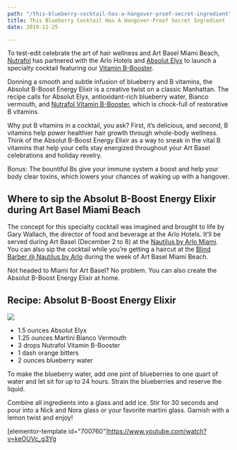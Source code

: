 ```yaml
---
path: "/this-blueberry-cocktail-has-a-hangover-proof-secret-ingredient"
title: This Blueberry Cocktail Has A Hangover-Proof Secret Ingredient
date: 2019-11-25

---
```

To test-edit celebrate the art of hair wellness and Art Basel Miami Beach, [Nutrafol](https://nutrafol.com/) has partnered with the Arlo Hotels and [Absolut Elyx](https://www.absolutelyx.com/) to launch a specialty cocktail featuring our [Vitamin B-Booster](https://nutrafol.com/vitamin-b-booster).

Donning a smooth and subtle infusion of blueberry and B vitamins, the Absolut B-Boost Energy Elixir is a creative twist on a classic Manhattan. The recipe calls for Absolut Elyx, antioxidant-rich blueberry water, Bianco vermouth, and [Nutrafol Vitamin B-Booster](https://nutrafol.com/vitamin-b-booster), which is chock-full of restorative B vitamins.

Why put B vitamins in a cocktail, you ask? First, it’s delicious, and second, B vitamins help power healthier hair growth through whole-body wellness. Think of the Absolut B-Boost Energy Elixir as a way to sneak in the vital B vitamins that help your cells stay energized throughout your Art Basel celebrations and holiday revelry.

Bonus: The bountiful Bs give your immune system a boost and help your body clear toxins, which lowers your chances of waking up with a hangover.

## **Where to sip the Absolut B-Boost Energy Elixir during Art Basel Miami Beach**

The concept for this specialty cocktail was imagined and brought to life by Gary Wallach, the director of food and beverage at the Arlo Hotels. It’ll be served during Art Basel (December 2 to 8) at the [Nautilus by Arlo Miami](https://www.arlohotels.com/nautilus-miami-beach/). You can also sip the cocktail while you’re getting a haircut at the [Blind Barber @ Nautilus by Arlo](https://blindbarber.com/pages/miami) during the week of Art Basel Miami Beach.

Not headed to Miami for Art Basel? No problem. You can also create the Absolut B-Boost Energy Elixir at home.

## Recipe: Absolut B-Boost Energy Elixir

![](https://nutrafol.com/blog/wp-content/uploads/2019/11/IMG_8506-1024x683.jpg)

* 1.5 ounces Absolut Elyx
* 1.25 ounces Martini Bianco Vermouth
* 3 drops Nutrafol Vitamin B-Booster
* 1 dash orange bitters
* 2 ounces blueberry water

To make the blueberry water, add one pint of blueberries to one quart of water and let sit for up to 24 hours. Strain the blueberries and reserve the liquid.

Combine all ingredients into a glass and add ice. Stir for 30 seconds and pour into a Nick and Nora glass or your favorite martini glass. Garnish with a lemon twist and enjoy!

\[elementor-template id="700760"\]https://www.youtube.com/watch?v=keOUVc_g3Yg